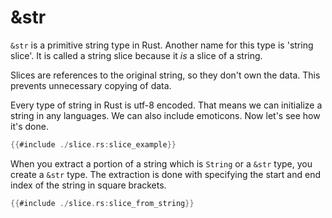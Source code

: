 # &str

`&str` is a primitive string type in Rust. Another name for this type is 'string slice'. It is called a string slice because it *is* a slice of a string.

Slices are references to the original string, so they don't own the data. This prevents unnecessary copying of data.

Every type of string in Rust is utf-8 encoded. That means we can initialize a string in any languages. We can also include emoticons. Now let's see how it's done.

```rust
{{#include ./slice.rs:slice_example}}
```

When you extract a portion of a string which is `String` or a `&str` type, you create a `&str` type. The extraction is done with specifying the start and end index of the string in square brackets.

```rust
{{#include ./slice.rs:slice_from_string}}
```
